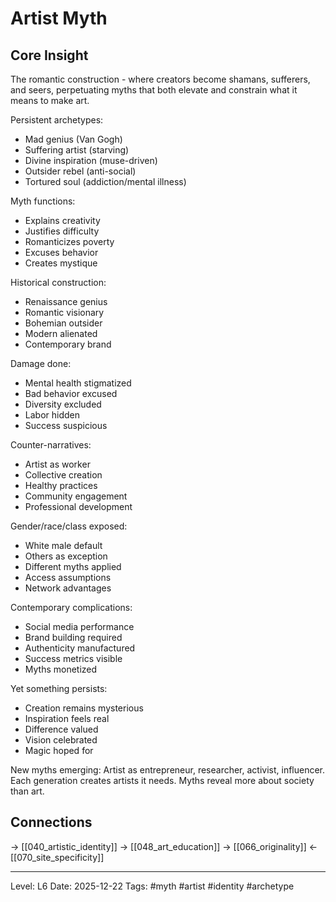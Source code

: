 # Artist Myth

## Core Insight
The romantic construction - where creators become shamans, sufferers, and seers, perpetuating myths that both elevate and constrain what it means to make art.

Persistent archetypes:
- Mad genius (Van Gogh)
- Suffering artist (starving)
- Divine inspiration (muse-driven)
- Outsider rebel (anti-social)
- Tortured soul (addiction/mental illness)

Myth functions:
- Explains creativity
- Justifies difficulty
- Romanticizes poverty
- Excuses behavior
- Creates mystique

Historical construction:
- Renaissance genius
- Romantic visionary
- Bohemian outsider
- Modern alienated
- Contemporary brand

Damage done:
- Mental health stigmatized
- Bad behavior excused
- Diversity excluded
- Labor hidden
- Success suspicious

Counter-narratives:
- Artist as worker
- Collective creation
- Healthy practices
- Community engagement
- Professional development

Gender/race/class exposed:
- White male default
- Others as exception
- Different myths applied
- Access assumptions
- Network advantages

Contemporary complications:
- Social media performance
- Brand building required
- Authenticity manufactured
- Success metrics visible
- Myths monetized

Yet something persists:
- Creation remains mysterious
- Inspiration feels real
- Difference valued
- Vision celebrated
- Magic hoped for

New myths emerging: Artist as entrepreneur, researcher, activist, influencer. Each generation creates artists it needs. Myths reveal more about society than art.

## Connections
→ [[040_artistic_identity]]
→ [[048_art_education]]
→ [[066_originality]]
← [[070_site_specificity]]

---
Level: L6
Date: 2025-12-22
Tags: #myth #artist #identity #archetype
